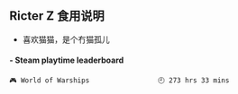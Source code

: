 ## Ricter Z 食用说明
- 喜欢猫猫，是个冇猫孤儿

<!-- steam-box start -->
#### - Steam playtime leaderboard
```text
🎮 World of Warships                 🕘 273 hrs 33 mins
```
<!-- Powered by https://github.com/YouEclipse/steam-box . -->
<!-- steam-box end -->
